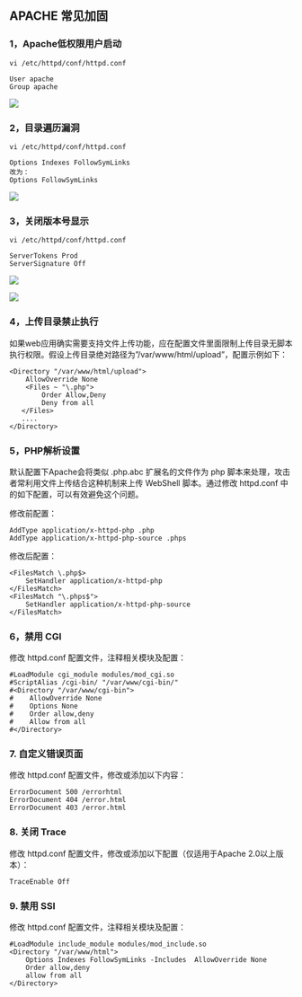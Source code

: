 ## APACHE 常见加固


### 1，Apache低权限用户启动

    vi /etc/httpd/conf/httpd.conf
    
    User apache
    Group apache

![][0]

### 2，目录遍历漏洞

    vi /etc/httpd/conf/httpd.conf
    
    Options Indexes FollowSymLinks
    改为：
    Options FollowSymLinks

![][1]

### 3，关闭版本号显示

    vi /etc/httpd/conf/httpd.conf
    
    ServerTokens Prod
    ServerSignature Off

![][2]

![][3]

### 4，上传目录禁止执行

如果web应用确实需要支持文件上传功能，应在配置文件里面限制上传目录无脚本执行权限。假设上传目录绝对路径为”/var/www/html/upload”，配置示例如下：

    <Directory "/var/www/html/upload">
        AllowOverride None
        <Files ~ "\.php">
            Order Allow,Deny
            Deny from all
       </Files>
       ....
    </Directory>

### 5，PHP解析设置

默认配置下Apache会将类似 .php.abc 扩展名的文件作为 php 脚本来处理，攻击者常利用文件上传结合这种机制来上传 WebShell 脚本。通过修改 httpd.conf 中的如下配置，可以有效避免这个问题。

修改前配置：

    AddType application/x-httpd-php .php
    AddType application/x-httpd-php-source .phps

修改后配置：

    <FilesMatch \.php$>
        SetHandler application/x-httpd-php
    </FilesMatch>
    <FilesMatch "\.phps$">
        SetHandler application/x-httpd-php-source
    </FilesMatch>

### 6，禁用 CGI

修改 httpd.conf 配置文件，注释相关模块及配置：

    #LoadModule cgi_module modules/mod_cgi.so
    #ScriptAlias /cgi-bin/ "/var/www/cgi-bin/"
    #<Directory "/var/www/cgi-bin">
    #    AllowOverride None
    #    Options None 
    #    Order allow,deny
    #    Allow from all
    #</Directory>
    

### 7. 自定义错误页面

修改 httpd.conf 配置文件，修改或添加以下内容：

    ErrorDocument 500 /errorhtml
    ErrorDocument 404 /error.html
    ErrorDocument 403 /error.html
    

### 8. 关闭 Trace

修改 httpd.conf 配置文件，修改或添加以下配置（仅适用于Apache 2.0以上版本）：

    TraceEnable Off

### 9. 禁用 SSI  
修改 httpd.conf 配置文件，注释相关模块及配置：

    #LoadModule include_module modules/mod_include.so
    <Directory "/var/www/html">
        Options Indexes FollowSymLinks -Includes  AllowOverride None
        Order allow,deny
        allow from all
    </Directory>

[0]: ./img/20150701092259_68744.png
[1]: ./img/20150630141213_35482.png
[2]: ./img/20150630141750_30274.png
[3]: ./img/20150630141750_28462.png